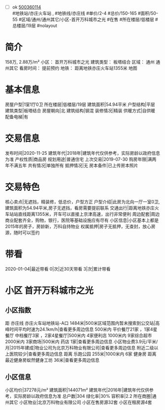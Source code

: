 - [ ] ok [500360114](https://bj.5i5j.com/ershoufang/500360114.html)  
 #地铁站/亦庄火车站 ,  #地铁线/亦庄线
#单价/2-4 #总价/150-165 #面积/50-55   #区域/通州/通州其它/小区-首开万科城市之光 #在售 #所在楼层/低楼层 #总楼层/19层 #nolayout 
# 简介 
 158万,  2.88万/m² 
小区： 首开万科城市之光
建筑类型： 板塔结合
区域： 通州 通州其它
看房时间： 提前预约
地铁： 距离地铁亦庄火车站1355米 地图
# 基本信息 
 房屋户型|1室1厅0卫
所在楼层|低楼层/19层
建筑面积|54.94平米
户型结构|平层
建筑类型|板塔结合
房屋朝向|北
建筑结构|钢混
装修情况|精装
供暖方式|自供暖
配备电梯|有
# 交易信息 
 发布时间|2020-11-25
建筑年代|2018年|建筑年代仅供参考，实际房龄以政府信息为准
产权性质|商品房
规划用途|普通住宅
上次交易|2019-07-30
购房年限|满两年不满五年
共有情况|单独所有
抵押情况|无
房本备件|已上传房本照片
# 交易特色 
 核心卖点|无遮挡，精装修，低总价，户型方正
户型介绍|此房为北向一厅一室0卫,建筑面积为54.94平米,房子无遮挡，看房需要提前联系
交通出行|距离地铁亦庄火车站站直线距离1355米，开车可以直接上京津高速，出行非常便利
周边配套|周边商业配套齐全，购物，银行，医院等基础设施应有尽有
小区信息|小区基本上都是2015年的房子，房龄新，万科自持物业
权属抵押|房子无抵押，无查封，放心房源，随时可以签约
# 带看 
 2020-01-04|最近带看	 0|次|近30天带看	 3|次|累计带看
# 小区 首开万科城市之光
## 小区指数 
 距 亦庄线 亦庄火车站地铁站-A口 1484米|500米区域范围内暂未搜索到公交站|高峰时间平均时速为24.1km/h|查看更多周边信息
500米内 平价餐厅21家 ，1家4星餐厅
中档餐厅3家 ，2家4星餐厅|500米内 4家便利店
1000米内 9家综合超市
2000米内 3家商场|500米内 药店 1家|查看更多周边信息
小区物业费3.9元/平米/月|2015年建成|物业公司为北京万科物业有限公司|查看更多周边信息
附近二级以上医院较少|查看更多周边信息
距离 乐跑公园 255米|1000米内 6家 健身房
距离最近健身房蚁然健身工坊 36米|查看更多周边信息
## 小区信息 
 小区均价|37278元/m²
建筑面积|144071m²
建筑年代|2016年|建筑年代仅供参考，实际房龄以政府信息为准
总户数|304
绿化率|30%
容积率|2.2
所在商圈|通州其它
小区物业|北京万科物业有限公司
小区在售房源32套
小区在租房源4套
